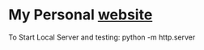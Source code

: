# My Personal [website](https://archd3sai.github.io/)

To Start Local Server and testing: python -m http.server